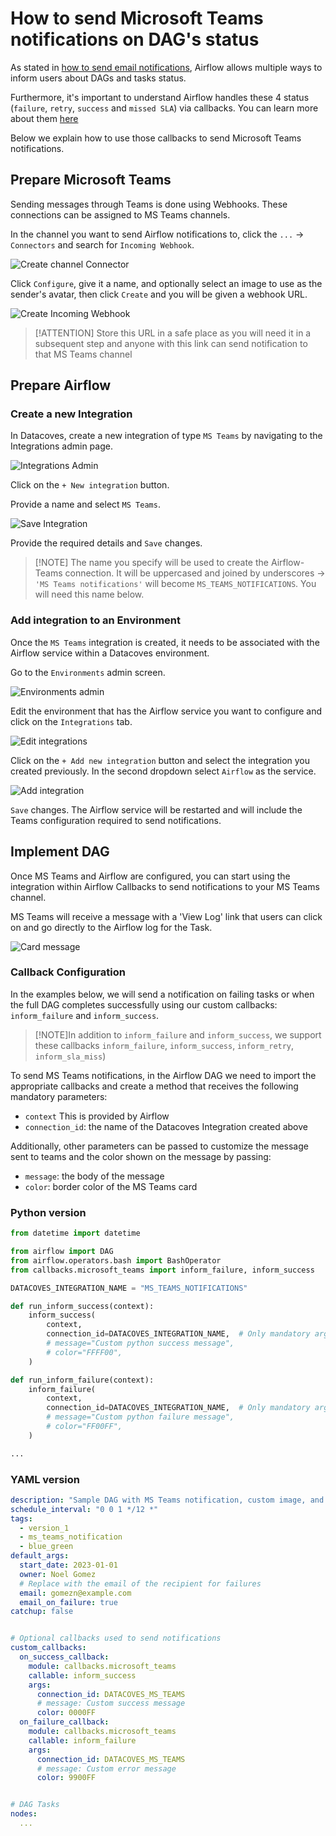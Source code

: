 # How to send Microsoft Teams notifications on DAG's status

As stated in [how to send email notifications](/how-tos/airflow/send-emails.md), Airflow allows multiple ways to inform users about DAGs and tasks status.

Furthermore, it's important to understand Airflow handles these 4 status (`failure`, `retry`, `success` and `missed SLA`) via callbacks. You can learn more about them [here](https://airflow.apache.org/docs/apache-airflow/2.2.1/logging-monitoring/callbacks.html)

Below we explain how to use those callbacks to send Microsoft Teams notifications.

## Prepare Microsoft Teams

Sending messages through Teams is done using Webhooks. These connections can be assigned to MS Teams channels.

In the channel you want to send Airflow notifications to, click the `...` -> `Connectors` and search for `Incoming Webhook`.

![Create channel Connector](./assets/create-channel-connector.png)

Click `Configure`, give it a name, and optionally select an image to use as the sender's avatar, then click `Create` and you will be given a webhook URL.

![Create Incoming Webhook](./assets/create-incoming-webhook.png)

>[!ATTENTION] Store this URL in a safe place as you will need it in a subsequent step and anyone with this link can send notification to that MS Teams channel

## Prepare Airflow

### Create a new Integration

In Datacoves, create a new integration of type `MS Teams` by navigating to the Integrations admin page.

![Integrations Admin](./assets/admin_integrations.png)

Click on the `+ New integration` button.

Provide a name and select `MS Teams`.

![Save Integration](./assets/save_msteams_integration.png)

Provide the required details and `Save` changes.

>[!NOTE] The name you specify will be used to create the Airflow-Teams connection. It will be uppercased and joined by underscores -> `'MS Teams notifications'` will become `MS_TEAMS_NOTIFICATIONS`. You will need this name below.

### Add integration to an Environment

Once the `MS Teams` integration is created, it needs to be associated with the Airflow service within a Datacoves environment.

Go to the `Environments` admin screen.

![Environments admin](./assets/environments_admin.png)

Edit the environment that has the Airflow service you want to configure and click on the `Integrations` tab.

![Edit integrations](./assets/edit_integrations.png)

Click on the `+ Add new integration` button and select the integration you created previously. In the second dropdown select `Airflow` as the service.

![Add integration](./assets/add_msteams_integration.png)

`Save` changes. The Airflow service will be restarted and will include the Teams configuration required to send notifications.

## Implement DAG

Once MS Teams and Airflow are configured, you can start using the integration within Airflow Callbacks to send notifications to your MS Teams channel.

MS Teams will receive a message with a 'View Log' link that users can click on and go directly to the Airflow log for the Task.

![Card message](./assets/teams-card-message.png)

### Callback Configuration

In the examples below, we will send a notification on failing tasks or when the full DAG completes successfully using our custom callbacks: `inform_failure` and `inform_success`.

>[!NOTE]In addition to `inform_failure` and `inform_success`, we support these callbacks `inform_failure`, `inform_success`, `inform_retry`, `inform_sla_miss`)

To send MS Teams notifications, in the Airflow DAG we need to import the appropriate callbacks and create a method that receives the following mandatory parameters:

- `context` This is provided by Airflow
- `connection_id`: the name of the Datacoves Integration created above

Additionally, other parameters can be passed to customize the message sent to teams and the color shown on the message by passing:

- `message`: the body of the message
- `color`: border color of the MS Teams card

### Python version

```python
from datetime import datetime

from airflow import DAG
from airflow.operators.bash import BashOperator
from callbacks.microsoft_teams import inform_failure, inform_success

DATACOVES_INTEGRATION_NAME = "MS_TEAMS_NOTIFICATIONS"

def run_inform_success(context):
    inform_success(
        context,
        connection_id=DATACOVES_INTEGRATION_NAME,  # Only mandatory argument
        # message="Custom python success message",
        # color="FFFF00",
    )

def run_inform_failure(context):
    inform_failure(
        context,
        connection_id=DATACOVES_INTEGRATION_NAME,  # Only mandatory argument
        # message="Custom python failure message",
        # color="FF00FF",
    )

...

```

### YAML version

```yaml
description: "Sample DAG with MS Teams notification, custom image, and resource requests"
schedule_interval: "0 0 1 */12 *"
tags:
  - version_1
  - ms_teams_notification
  - blue_green
default_args:
  start_date: 2023-01-01
  owner: Noel Gomez
  # Replace with the email of the recipient for failures
  email: gomezn@example.com
  email_on_failure: true
catchup: false


# Optional callbacks used to send notifications
custom_callbacks:
  on_success_callback:
    module: callbacks.microsoft_teams
    callable: inform_success
    args:
      connection_id: DATACOVES_MS_TEAMS
      # message: Custom success message
      color: 0000FF
  on_failure_callback:
    module: callbacks.microsoft_teams
    callable: inform_failure
    args:
      connection_id: DATACOVES_MS_TEAMS
      # message: Custom error message
      color: 9900FF


# DAG Tasks
nodes:
  ...
```
